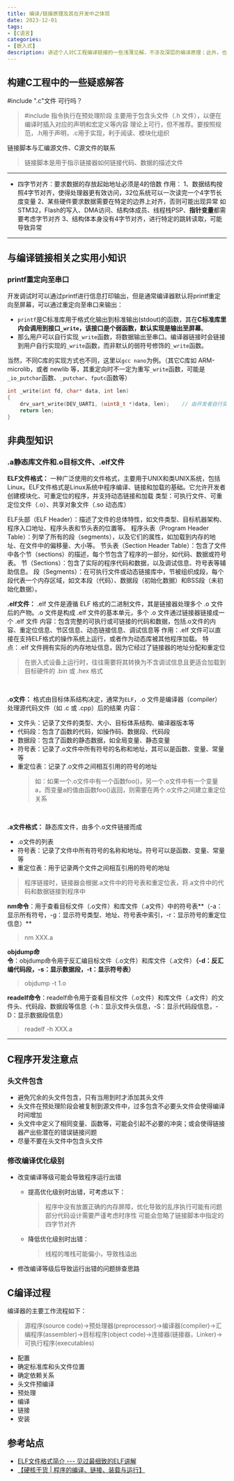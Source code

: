 ```yaml
---
title: 编译/链接原理及其在开发中之体现
date: 2023-12-01
tags:
- [C语言]
categories:
- [嵌入式]
description: 讲述个人对C工程编译链接的一些浅薄见解，不涉及深层的编译原理；此外，也记录在开发中所遇到的与编译、链接相关的知识及其应用
---
```



## 构建C工程中的一些疑惑解答

#include ".c"文件 可行吗？
> #include 指令执行在预处理阶段
> 主要用于包含头文件（.h 文件），以便在编译时插入对应的声明和宏定义等内容
> 理论上可行，但不推荐。要按照规范，.h用于声明，.c用于实现，利于阅读、模块化组织


链接脚本与汇编源文件、C源文件的联系
> 链接脚本是用于指示链接器如何链接代码、数据的描述文件

---
- 四字节对齐：要求数据的存放起始地址必须是4的倍数
作用：
1、数据结构按照4字节对齐，使得处理器更有效访问，32位系统可以一次读完一个4字节长度变量
2、某些硬件要求数据需要在特定的边界上对齐，否则可能出现异常
    如STM32，Flash的写入、DMA访问、结构体成员、线程栈PSP、**指针变量**都需要考虑字节对齐
3、结构体本身没有4字节对齐，进行特定的跳转读取，可能导致异常

---

## 与编译链接相关之实用小知识

### printf重定向至串口

开发调试时可以通过printf进行信息打印输出，但是通常编译器默认将printf重定向至屏幕，可以通过重定向至串口来输出：
- `printf`是C标准库用于格式化输出到标准输出(stdout)的函数，其在**C标准库里内会调用到接口`_write`，该接口是个弱函数，默认实现是输出至屏幕**。
- 那么用户可以自行实现`_write`函数，将数据输出至串口。编译器链接时会链接到用户自行实现的`_write`函数，而非默认的弱符号修饰的`_write`函数。

当然，不同C库的实现方式也不同，这里以`gcc nano`为例。（其它C库如 ARM-microlib，或者 newlib 等，其重定向时不一定为重写`_write`函数，可能是`_io_putchar`函数、`_putchar`、`fputc`函数等）
```c
int _write(int fd, char* data, int len)
{
    drv_uart_write(DEV_UART1, (uint8_t *)data, len);    // 由开发者自行实现此接口
    return len;
}
```


## 非典型知识

### .a静态库文件和.o目标文件、.elf文件

**ELF文件格式：** 一种广泛使用的文件格式，主要用于UNIX和类UNIX系统，包括Linux。ELF文件格式是Linux系统中程序编译、链接和加载的基础。它允许开发者创建模块化、可重定位的程序，并支持动态链接和加载
类型：可执行文件、可重定位文件（.o）、共享对象文件（.so 动态库）

ELF头部（ELF Header）：描述了文件的总体特性，如文件类型、目标机器架构、程序入口地址、程序头表和节头表的位置等。
程序头表（Program Header Table）：列举了所有的段（segments），以及它们的属性，如加载到内存的地址、在文件中的偏移量、大小等。
节头表（Section Header Table）：包含了文件中各个节（sections）的描述，每个节包含了程序的一部分，如代码、数据或符号表。
节（Sections）：包含了实际的程序代码和数据，以及调试信息、符号表等辅助信息。
段（Segments）：在可执行文件或动态链接库中，节被组织成段，每个段代表一个内存区域，如文本段（代码）、数据段（初始化数据）和BSS段（未初始化数据）。
<br>

**.elf文件：** .elf 文件是遵循 ELF 格式的二进制文件，其是链接器处理多个 .o 文件后的产物。.o 文件是构成 .elf 文件的基本单元，多个 .o 文件通过链接器链接成一个 .elf 文件
内容：包含完整的可执行或可链接的代码和数据，包括.o文件的内容、重定位信息、节区信息、动态链接信息、调试信息等
作用：.elf 文件可以直接在支持ELF格式的操作系统上运行，或者作为动态库被其他程序加载。
特点：.elf 文件拥有实际的内存地址信息，因为它经过了链接器的地址分配和重定位
> 在嵌入式设备上运行时，往往需要将其转换为不含调试信息且更适合加载到目标硬件的 .bin 或 .hex 格式

<br>

**.o文件：** 格式由目标体系结构决定，通常为`ELF`，.o 文件是编译器（compiler）处理源代码文件（如 .c 或 .cpp）后的结果
内容：
- 文件头：记录了文件的类型、大小、目标体系结构、编译器版本等
- 代码段：包含了函数的代码，如操作码、数据段、代码段
- 数据段：包含了函数的静态数据，如全局变量、静态变量
- 符号表：记录了.o文件中所有符号的名称和地址，其可以是函数、变量、常量等
- 重定位表：记录了.o文件之间相互引用的符号的地址
  >如：如果一个.o文件中有一个函数foo()，另一个.o文件中有一个变量a，而变量a的值由函数foo()返回，则需要在两个.o文件之间建立重定位关系

<br>

**.a文件格式：** 静态库文件，由多个.o文件链接而成
- .o文件的列表
- 符号表：记录了文件中所有符号的名称和地址。符号可以是函数、变量、常量等
- 重定位表：用于记录两个文件之间相互引用的符号的地址

>程序链接时，链接器会根据.a文件中的符号表和重定位表，将.a文件中的代码和数据链接到程序中


**nm命令**：用于查看目标文件（.o文件）和库文件（.a文件）中的符号表**（-a：显示所有符号，-g：显示符号类型、地址、符号表中索引，-r：显示符号的重定位信息）**
> nm XXX.a

**objdump命令**：objdump命令用于反汇编目标文件（.o文件）和库文件（.a文件）**（-d：反汇编代码段，-s：显示数据段，-t：显示符号表）**
> objdump -t 1.o

**readelf命令**：readelf命令用于查看目标文件（.o文件）和库文件（.a文件）的文件头、代码段、数据段等信息（-h：显示文件头信息，-S：显示代码段信息，-D：显示数据段信息）
> readelf -h XXX.a


---
## C程序开发注意点

### 头文件包含
- 避免冗余的头文件包含，只有当用到时才添加其头文件
- 头文件在预处理阶段会被复制到源文件中，过多包含不必要头文件会使得编译时间增加
- 头文件中定义了相同变量、函数等，可能会引起不必要的冲突；或会使得链接器产出些潜在的错误链接问题
- 尽量不要在头文件中包含头文件


### 修改编译优化级别

- 改变编译等级可能会导致程序运行出错
    - 提高优化级别时出错，可考虑以下：
        >程序中没有放置正确的内存屏障，优化导致的乱序执行可能有问题
        部分代码设计需要严谨考虑时序性
        可能会忽略了链接脚本中指定的四字节对齐
    - 降低优化级别时出错：
        >线程的堆栈可能偏小，导致栈溢出

- 修改编译等级后导致运行出错的问题排查思路



## C编译过程

编译器的主要工作流程如下：
>源程序(source code)→预处理器(preprocessor)→编译器(compiler)→汇编程序(assembler)→目标程序(object code)→连接器(链接器，Linker)→可执行程序(executables)


- 配置
- 确定标准库和头文件位置
- 确定依赖关系
- 头文件预编译
- 预处理
- 编译
- 链接
- 安装



## 参考站点

- [ELF文件格式简介 --- 见过最细致的ELF讲解](https://www.cnblogs.com/gongxianjin/p/16906719.html)
- [【硬核干货 | 程序的编译、链接、装载与运行】](https://www.jianshu.com/p/fa7d5554aca3)

